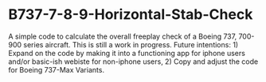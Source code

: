 # B737-7-8-9-Horizontal-Stab-Check
A simple code to calculate the overall freeplay check of a Boeing 737, 700-900 series aircraft. This is still a work in progress. Future intentions: 1) Expand on the code by making it into a functioning app for iphone users and/or basic-ish webiste for non-iphone users, 2) Copy and adjust the code for Boeing 737-Max Variants.
